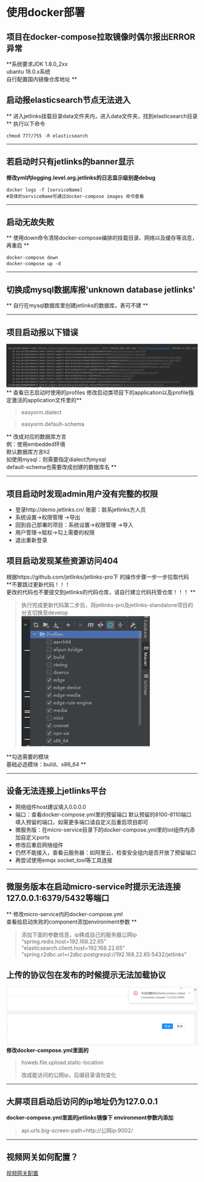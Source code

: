 # 使用docker部署
## 项目在docker-compose拉取镜像时偶尔报出ERROR异常
**系统要求JDK 1.8.0_2xx <br/>
  ubantu 18.0.x系统<br/>
  自行配置国内镜像仓库地址
**

##   启动报elasticsearch节点无法进入
** 进入jetlinks挂载目录data文件夹内，进入data文件夹，找到elasticsearch目录 **
执行以下命令
```
chmod 777/755 -R elasticsearch
```

---
##   若启动时只有jetlinks的banner显示
**修改yml内logging.level.org.jetlinks的日志显示级别是debug**
```
docker logs -f [serviceName]
#具体的serviceName可通过docker-compose images 命令查看
```

---
##   启动无故失败
**
使用down命令清除docker-compose编排的挂载目录、网络以及缓存等消息，再重启
**
```
docker-compose down
docker-compose up -d
```

---
## 切换成mysql数据库报'unknown database jetlinks'

** 自行在mysql数据库里创建jetlinks的数据库，表可不建 **

---

## 项目启动报以下错误
![摄像头网关截图](./images/start_excp1.png)
**
查看日志启动时使用的profiles
修改启动类项目下的application以及profile指定激活的application文件里的**
> easyorm.dialect

> easyorm.default-schema

** 改成对应的数据库方言<br/>
例：使用embedded环境<br/>
默认数据库方言h2<br/>
如使用mysql：则需要指定dialect为mysql<br/>
default-schema也需要改成创建的数据库名
**

---

## 项目启动时发现admin用户没有完整的权限
* 登录http://demo.jetlinks.cn/ 账密：联系jetlinks方人员
* 系统设置→权限管理 →导出
* 回到自己部署的项目：系统设置→权限管理 →导入
* 用户管理→赋权→勾上需要的权限
* 退出重新登录

## 项目启动发现某些资源访问404
根据https://github.com/jetlinks/jetlinks-pro下
的操作步骤一步一步拉取代码<br/>
**不要跳过更新代码！！！<br/>
更改的代码也不要提交到jetlinks的代码仓库，请自行建立代码托管仓库！！！
**

>执行完成更新代码第二步后，将jetlinks-pro及jetlinks-standalone项目的分支切换至develop
![摄像头网关截图](./images/pull_code_check_profile.png)

**勾选需要的模块<br/>
基础必选模块：build、x86_64
**

---
## 设备无法连接上jetlinks平台
* 网络组件host建议填入0.0.0.0
* 端口：查看docker-compose.yml里的预留端口 默认预留的8100-8110端口 填入预留的端口，如需更多端口请自定义后重启项目即可
* 微服务版：在micro-service目录下的docker-compose.yml里的iot组件内添加自定义ports
* 修改后重启网络组件
* 仍然不能接入，查看云服务器：如阿里云，检查安全组内是否开放了预留端口
* 再尝试使用emqx socket_tool等工具连接

---
## 微服务版本在启动micro-service时提示无法连接127.0.0.1:6379/5432等端口
**
修改micro-service内的docker-compose.yml<br/>
查看给启动失败的component添加environment参数
**
>   添加下面的参数信息，ip换成自己的服务器公网ip <br/>
>   "spring.redis.host=192.168.22.65"<br/>
>   "elasticsearch.client.host=192.168.22.65"<br/>
>   "spring.r2dbc.url=r2dbc:postgresql://192.168.22.65:5432/jetlinks"<br/>

## 上传的协议包在发布的时候提示无法加载协议
![摄像头网关截图](./images/cannot_load_protocal.png)
**修改docker-compose.yml里面的**
>hsweb.file.upload.static-location
>
>改成能访问的公网ip，后缀目录请勿变化

---
## 大屏项目启动后访问的ip地址仍为127.0.0.1
**docker-compose.yml里面的jetlinks镜像下 environment参数内添加**
>api.urls.big-screen-path=http://公网ip:9002/

----

## 视频网关如何配置？
[视频网关配置](../media-guide/media-base-config.md)


